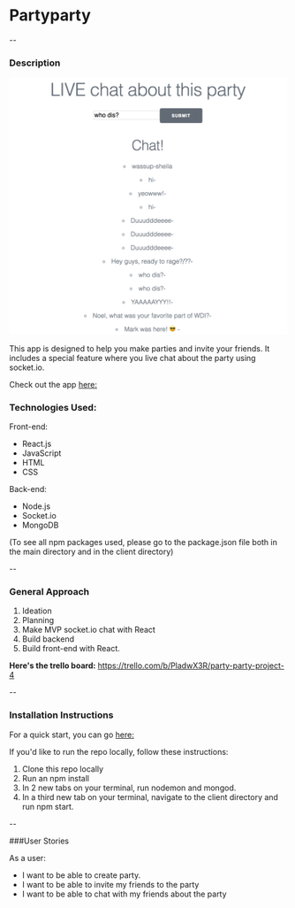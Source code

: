 # Partyparty

--
### Description

![](./screenshots/chatshot.png )

This app is designed to help you make parties and invite your friends. It includes a special feature where you live chat about the party using socket.io. 

Check out the app [here:](https://tranquil-reaches-93920.herokuapp.com/users/5a97215e5340540014dd200c
) 

### Technologies Used: 

Front-end:

* React.js
* JavaScript
* HTML
* CSS


Back-end:

* Node.js
* Socket.io
* MongoDB

(To see all npm packages used, please go to the package.json file both in the main directory and in the client directory)

--

### General Approach

1. Ideation
2. Planning
3. Make MVP socket.io chat with React
4. Build backend
5. Build front-end with React. 


**Here's the trello board:**
https://trello.com/b/PladwX3R/party-party-project-4


--

### Installation Instructions

For a quick start, you can go [here:](https://tranquil-reaches-93920.herokuapp.com/users/5a97215e5340540014dd200c
) 

If you'd like to run the repo locally, follow these instructions: 

1. Clone this repo locally
2. Run an npm install 
3. In 2 new tabs on your terminal, run nodemon and mongod. 
4. In a third new tab on your terminal, navigate to the client directory and run npm start. 

--

###User Stories

As a user:
 
* I want to be able to create party. 
* I want to be able to invite my friends to the party
* I want to be able to chat with my friends about the party









